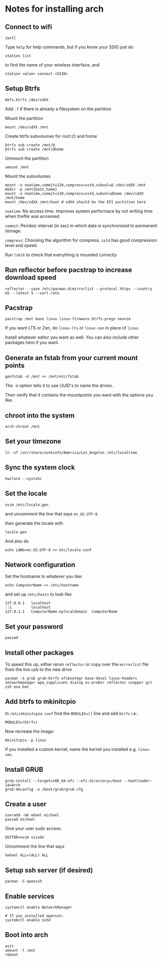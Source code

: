 # Notes for installing arch

## Connect to wifi

```
iwctl
```

Type `help` for help commands, but if you know your SSID just do

```
station list
```
to find the name of your wireless interface, and
```
station <wlan> connect <SSID>
```

## Setup Btrfs

```
mkfs.btrfs /dev/sdXX
```
Add `-f` if there is already a filesystem on the partition

Mount the partition
```
mount /dev/sdXX /mnt
```

Create btrfs subvolumes for root (/) and home
```
btrfs sub create /mnt/@
btrfs sub create /mnt/@home
```

Unmount the partition
```
umount /mnt
```

Mount the subvolumes
```
mount -o noatime,commit=120,compress=zstd,subvol=@ /dev/sdXX /mnt
mkdir -p /mnt{boot,home}
mount -o noatime,commit=120,compress=zstd,subvol=@home /dev/sdXX /mnt/home
mount /dev/sdXX /mnt/boot # sdXX should be the EFI partition here
```

`noatime`: No access time. Improves system performace by not writing time when thefile was accessed.

`commit`: Peridoic interval (in sec) in which data is synchronized to permanent storage.

`compress`: Choosing the algorithm for compress. `zstd` has good compression level and speed.

Run `lsblk` to check that everything is mounted correctly

## Run reflector before pacstrap to increase download speed

```
reflector --save /etc/pacman.d/mirrorlist --protocol https --country US --latest 5 --sort rate
```

## Pacstrap

```
pacstrap /mnt base linux linux-firmware btrfs-progs neovim
```

If you want LTS or Zen, do `linux-lts` or `linux-zen` in place of `linux`.

Install whatever editor you want as well. You can also include other packages here if you want.

## Generate an fstab from your current mount points

```
genfstab -U /mnt >> /mnt/etc/fstab
```

The `-U` option tells it to use UUID's to name the drives.

Then verify that it contains the mountpoints you want with the options you like.

## chroot into the system

```
arch-chroot /mnt
```

## Set your timezone

```
ln -sf /usr/share/zoneinfo/America/Los_Angeles /etc/localtime
```

## Sync the system clock

```
hwclock --systohc
```

## Set the locale

```
nvim /etc/locale.gen
```
and uncomment the line that says `en_US.UTF-8`.

then generate the locale with

```
locale-gen
```

And also do

```
echo LANG=en_US.UTF-8 >> etc/locale.conf
```

## Network configuration

Set the hostname to whatever you like:

```
echo ComputerName >> /etc/hostname
```

and set up `/etc/hosts` to look like

```
127.0.0.1   localhost
::1         localhost
127.0.1.1   ComputerName.mylocaldomain  ComputerName
```

## Set your password

```
passwd
```

## Install other packages

To speed this up, either rerun `reflector` or copy over the `mirrorlist` file from the live usb to the new drive

```
pacman -S grub grub-btrfs efibootmgr base-devel linux-headers networkmanager wpa_supplicant dialog os-prober reflector snapper git zsh exa bat
```

## Add btrfs to mkinitcpio

In `/etc/mkinitcpio.conf` find the `MODULES=()` line and add `btrfs` i.e.:
```
MODULES=(btrfs)
```

Now recreate the image:
```
mkinitcpio -p linux
```
If you installed a custom kernel, name the kernel you installed e.g. `linux-zen`.

## Install GRUB

```
grub-install --target=x86_64-efi --efi-directory=/boot --bootloader-id=Arch
grub-mkconfig -o /boot/grub/grub.cfg
```

## Create a user

```
useradd -mG wheel michael
passwd michael
```

Give your user sudo access:

```
EDITOR=nvim visudo
```

Uncomment the line that says
```
%wheel ALL=(ALL) ALL
```

## Setup ssh server (if desired)
```
pacman -S openssh
```

## Enable services

```
systemctl enable NetworkManager

# If you installed openssh:
systemctl enable sshd
```

## Boot into arch

```
exit
umount -l /mnt
reboot
```


